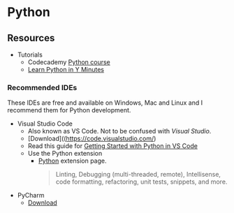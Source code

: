 # Python

## Resources

- Tutorials
    - Codecademy [Python course](https://www.codecademy.com/catalog/language/python)
    - [Learn Python in Y Minutes](https://learnxinyminutes.com/docs/python/)

### Recommended IDEs

These IDEs are free and available on Windows, Mac and Linux and I recommend them for Python development.

- Visual Studio Code
    - Also known as VS Code. Not to be confused with _Visual Studio_.
    - [Download]((https://code.visualstudio.com/)
    - Read this guide for [Getting Started with Python in VS Code](https://code.visualstudio.com/docs/python/python-tutorial)
    - Use the Python extension
        - [Python](https://marketplace.visualstudio.com/items?itemName=ms-python.python) extension page.
            > Linting, Debugging (multi-threaded, remote), Intellisense, code formatting, refactoring, unit tests, snippets, and more.
- PyCharm
    - [Download](https://www.jetbrains.com/pycharm/)
